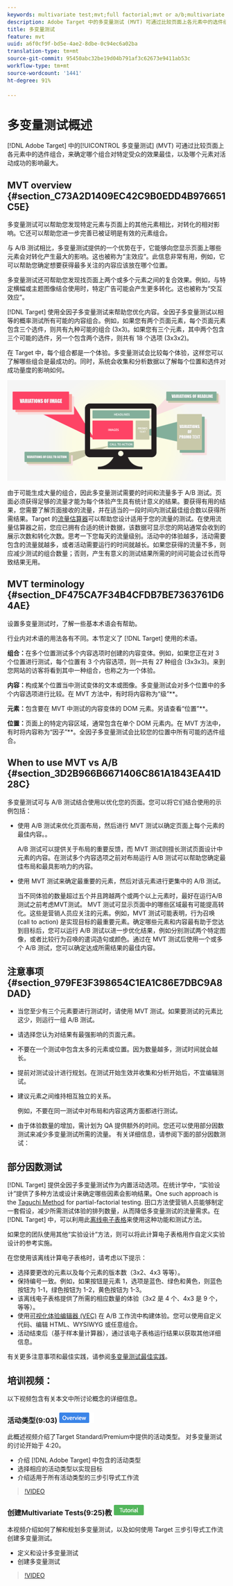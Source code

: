 ```yaml
---
keywords: multivariate test;mvt;full factorial;mvt or a/b;multivariate a/b;traffic estimator;when to use mvt;mvt considerations;multivariate;partial-factorial;partial factorial;full-factorial
description: Adobe Target 中的多变量测试 (MVT) 可通过比较页面上各元素中的选件组合，来确定哪个组合对特定受众的效果最佳，以及哪个元素对活动成功的影响最大。
title: 多变量测试
feature: mvt
uuid: a6f0cf9f-bd5e-4ae2-8dbe-0c94ec6a02ba
translation-type: tm+mt
source-git-commit: 95450abc32be19d04b791af3c62673e9411ab53c
workflow-type: tm+mt
source-wordcount: '1441'
ht-degree: 91%

---
```



# 多变量测试概述

[!DNL Adobe Target] 中的[!UICONTROL 多变量测试] (MVT) 可通过比较页面上各元素中的选件组合，来确定哪个组合对特定受众的效果最佳，以及哪个元素对活动成功的影响最大。

## MVT overview {#section_C73A2D1409EC42C9B0EDD4B976651C5E}

多变量测试可以帮助您发现特定元素与页面上的其他元素相比，对转化的相对影响。它还可以帮助您进一步完善已被证明是有效的元素组合。

与 A/B 测试相比，多变量测试提供的一个优势在于，它能够向您显示页面上哪些元素会对转化产生最大的影响。这也被称为“主效应”。此信息非常有用，例如，它可以帮助您确定想要获得最多关注的内容应该放在哪个位置。

多变量测试还可帮助您发现找页面上两个或多个元素之间的复合效果。例如，与特定横幅或主题图像结合使用时，特定广告可能会产生更多转化。这也被称为“交互效应”。

[!DNL Target] 使用全因子多变量测试来帮助您优化内容。全因子多变量测试以相等的概率测试所有可能的内容组合。例如，如果您有两个页面元素，每个页面元素包含三个选件，则共有九种可能的组合 (3x3)。如果您有三个元素，其中两个包含三个可能的选件，另一个包含两个选件，则共有 18 个选项 (3x3x2)。

在 Target 中，每个组合都是一个体验。多变量测试会比较每个体验，这样您可以了解哪些组合是最成功的。同时，系统会收集和分析数据以了解每个位置和选件对成功量度的影响如何。

![](assets/multivariate.png)

由于可能生成大量的组合，因此多变量测试需要的时间和流量多于 A/B 测试。页面必须获得足够的流量才能为每个体验产生具有统计意义的结果。要获得有用的结果，您需要了解页面接收的流量，并在适当的一段时间内测试最佳组合数以获得所需结果。Target 的[流量估算器](/help/c-activities/c-multivariate-testing/t-create-multivariate-test/traffic-estimator.md#task_71AA6922AFD447EA8C5E610A78ABA714)可以帮助您设计适用于您的流量的测试。在使用流量估算器之前，您应已拥有合适的统计数据，该数据可显示您的网站通常会收到的展示次数和转化次数。思考一下您每天的流量级别。活动中的体验越多，活动需要包含的流量就越多，或者活动需要运行的时间就越长。如果您获得的流量不多，则应减少测试的组合数量；否则，产生有意义的测试结果所需的时间可能会过长而导致结果无用。

## MVT terminology {#section_DF475CA7F34B4CFDB7BE7363761D64AE}

设置多变量测试时，了解一些基本术语会有帮助。

行业内对术语的用法各有不同。本节定义了 [!DNL Target] 使用的术语。

**组合：**&#x200B;在多个位置测试多个内容选项时创建的内容变体。例如，如果您正在对 3 个位置进行测试，每个位置有 3 个内容选项，则一共有 27 种组合 (3x3x3)。来到您网站的访客将看到其中一种组合，也称之为一个体验。

**内容：**&#x200B;构成某个位置当中测试变体的文本或图像。多变量测试会对多个位置中的多个内容选项进行比较。在 MVT 方法中，有时将内容称为“级”**。

**元素：**&#x200B;包含要在 MVT 中测试的内容变体的 DOM 元素。另请查看“位置”**。

**位置：**&#x200B;页面上的特定内容区域，通常包含在单个 DOM 元素内。在 MVT 方法中，有时将内容称为“因子”**。全因子多变量测试会比较您的位置中所有可能的选件组合。

## When to use MVT vs A/B {#section_3D2B966B6671406C861A1843EA41D28C}

多变量测试可与 A/B 测试结合使用以优化您的页面。您可以将它们结合使用的示例包括：

* 使用 A/B 测试来优化页面布局，然后进行 MVT 测试以确定页面上每个元素的最佳内容。。

   A/B 测试可以提供关于布局的重要反馈，而 MVT 测试则擅长测试页面设计中元素的内容。在测试多个内容选项之前对布局运行 A/B 测试可以帮助您确定最佳布局和最具影响力的内容。

* 使用 MVT 测试来确定最重要的元素，然后对该元素进行更集中的 A/B 测试。

   当不同体验的数量超过五个并且跨越两个或两个以上元素时，最好在运行A/B测试之前考虑MVT测试。 MVT 测试可显示页面中的哪些区域最有可能提高转化。这些是营销人员应关注的元素。例如，MVT 测试可能表明，行为召唤 (call to action) 是实现目标的最重要元素。确定哪些元素和内容最有助于您达到目标后，您可以运行 A/B 测试以进一步优化结果，例如分别测试两个特定图像，或者比较行为召唤的遣词造句或颜色。通过在 MVT 测试后使用一个或多个 A/B 测试，您可以确定达成所需结果的最佳内容。

## 注意事项 {#section_979FE3F398654C1EA1C86E7DBC9A8DAD}

* 当您至少有三个元素要进行测试时，请使用 MVT 测试。如果要测试的元素比这少，则运行一组 A/B 测试。
* 请选择您认为对结果有最强影响的页面元素。
* 不要在一个测试中包含太多的元素或位置。因为数量越多，测试时间就会越长。
* 提前对测试设计进行规划。在测试开始生效并收集和分析开始后，不宜编辑测试。
* 建议元素之间维持相互独立的关系。

   例如，不要在同一测试中对布局和内容这两方面都进行测试。

* 由于体验数量的增加，需计划为 QA 提供额外的时间。您还可以使用部分因数测试来减少多变量测试所需的流量。 有关详细信息，请参阅下面的部分因数测试：

## 部分因数测试

[!DNL Target] 提供全因子多变量测试作为内置活动选项。在统计学中，“实验设计”提供了多种方法或设计来确定哪些因素会影响结果。One such approach is the [Taguchi Method](https://en.wikipedia.org/wiki/Taguchi_methods) for partial-factorial testing. 田口方法使营销人员能够制定一套假设，减少所需测试体验的排列数量，从而降低多变量测试的流量需求。在 [!DNL Target] 中，可以利用此[离线电子表格](/help/assets/MVT-Taguchi-Partial-Factorial-Design-02102017.xlsx)来使用这种功能和测试方法。

如果您的团队使用其他“实验设计”方法，则可以将此计算电子表格用作自定义实验设计的参考实施。

在您使用该离线计算电子表格时，请考虑以下提示：

* 选择要更改的元素以及每个元素的版本数（3x2、4x3 等等）。
* 保持编号一致。例如，如果按钮是元素 1，选项是蓝色、绿色和黄色，则蓝色按钮为 1-1，绿色按钮为 1-2，黄色按钮为 1-3。
* 该离线电子表格提供了所需的相应数量的体验（3x2 是 4 个、4x3 是 9 个，等等）。
* 使用[可视化体验编辑器 (VEC)](/help/c-experiences/experiences.md) 在 A/B 工作流中构建体验。您可以使用自定义代码、编辑 HTML、WYSIWYG 或任意组合。
* 活动结束后（基于样本量计算器），通过该电子表格运行结果以获取其他详细信息。

有关更多注意事项和最佳实践，请参阅[多变量测试最佳实践](/help/c-activities/c-multivariate-testing/best-practices.md#reference_53635817FFB741EF8C4E56CC70688EDD)。

## 培训视频：

以下视频包含有关本文中所讨论概念的详细信息。

### 活动类型(9:03) ![概述徽章](/help/assets/overview.png)

此概述视频介绍了Target Standard/Premium中提供的活动类型。 对多变量测试的讨论开始于 4:20。

* 介绍 [!DNL Adobe Target] 中包含的活动类型
* 选择相应的活动类型以实现目标
* 介绍适用于所有活动类型的三步引导式工作流

>[!VIDEO](https://video.tv.adobe.com/v/17386)

### 创建Multivariate Tests(9:25)教 ![程徽章](/help/assets/tutorial.png)

本视频介绍如何了解和规划多变量测试，以及如何使用 Target 三步引导式工作流创建多变量测试。

* 定义和设计多变量测试
* 创建多变量测试

>[!VIDEO](https://video.tv.adobe.com/v/17395)